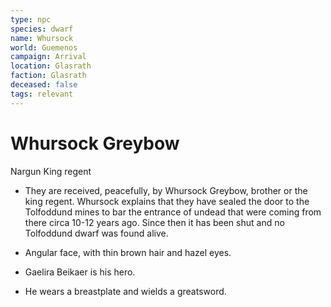 ```yaml
---
type: npc
species: dwarf
name: Whursock
world: Guemenos
campaign: Arrival
location: Glasrath
faction: Glasrath
deceased: false
tags: relevant
---
```


# Whursock Greybow

Nargun King regent

- They are received, peacefully, by Whursock Greybow, brother or the king regent. Whursock explains that they have sealed the door to the Tolfoddund mines to bar the entrance of undead that were coming from there circa 10-12 years ago. Since then it has been shut and no Tolfoddund dwarf was found alive.

- Angular face, with thin brown hair and hazel eyes.
- Gaelira Beikaer is his hero.
- He wears a breastplate and wields a greatsword.
